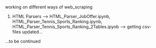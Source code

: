 working on different ways of web_scraping

1. HTML Parsers --> HTML_Parser_JobOffer.ipynb, HTML_Parser_Tennis_Sports_Ranking.ipynb, HTML_Parser_Tennis_Sports_Ranking_2Tables.ipynb --> getting csv-files updated... 

...to be continued
